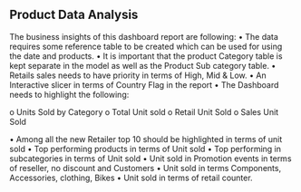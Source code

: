 ## Product Data Analysis


The business insights of this dashboard report are following:
• The data requires some reference table to be created which can be used for using the date and products.
• It is important that the product Category table is kept separate in the model as well as the Product Sub category table.
• Retails sales needs to have priority in terms of High, Mid & Low.
• An Interactive slicer in terms of Country Flag in the report
• The Dashboard needs to highlight the following:

o Units Sold by Category
o Total Unit sold
o Retail Unit Sold
o Sales Unit Sold

• Among all the new Retailer top 10 should be highlighted in terms of unit sold
• Top performing products in terms of Unit sold
• Top performing in subcategories in terms of Unit sold
• Unit sold in Promotion events in terms of reseller, no discount and Customers
• Unit sold in terms Components, Accessories, clothing, Bikes
• Unit sold in terms of retail counter.
